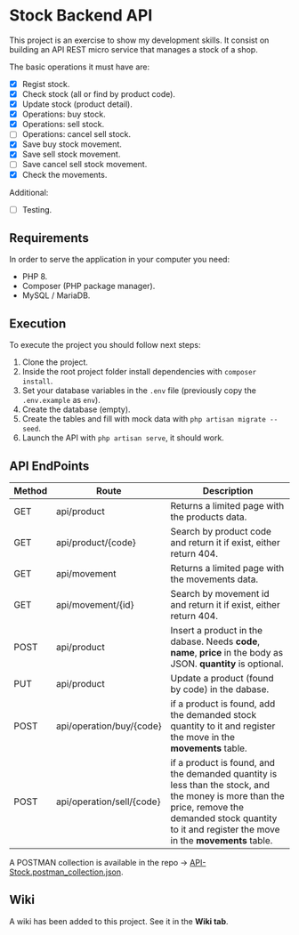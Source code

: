 # Stock Backend API

This project is an exercise to show my development skills. It consist on building an API REST micro service that manages a stock of a shop.

The basic operations it must have are:

- [x] Regist stock.
- [x] Check stock (all or find by product code).
- [x] Update stock (product detail).
- [x] Operations: buy stock.
- [x] Operations: sell stock.
- [ ] Operations: cancel sell stock.
- [x] Save buy stock movement.
- [x] Save sell stock movement.
- [ ] Save cancel sell stock movement.
- [x] Check the movements.

Additional:

- [ ] Testing.

## Requirements

In order to serve the application in your computer you need:

- PHP 8.
- Composer (PHP package manager).
- MySQL / MariaDB.

## Execution

To execute the project you should follow next steps:

1. Clone the project.
2. Inside the root project folder install dependencies with `composer install`.
3. Set your database variables in the `.env` file (previously copy the `.env.example` as `env`).
4. Create the database (empty).
5. Create the tables and fill with mock data with `php artisan migrate --seed`.
6. Launch the API with `php artisan serve`, it should work.

## API EndPoints

Method  | Route | Description
------------- | ------------- | -------------
GET | api/product | Returns a limited page with the products data.
GET | api/product/{code}  | Search by product code and return it if exist, either return 404.
GET | api/movement | Returns a limited page with the movements data.
GET | api/movement/{id}  | Search by movement id and return it if exist, either return 404.
POST | api/product | Insert a product in the dabase. Needs **code**, **name**, **price** in the body as JSON. **quantity** is optional.
PUT | api/product | Update a product (found by code) in the dabase.
POST | api/operation/buy/{code} | if a product is found, add the demanded stock quantity to it and register the move in the **movements** table.
POST | api/operation/sell/{code} | if a product is found, and the demanded quantity is less than the stock, and the money is more than the price, remove the demanded stock quantity to it and register the move in the **movements** table.

A POSTMAN collection is available in the repo -> [API-Stock.postman_collection.json](API-Stock.postman_collection.json).

## Wiki

A wiki has been added to this project. See it in the **Wiki tab**.
